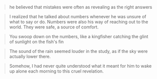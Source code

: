 > he believed that mistakes were often as revealing as the right answers

> I realized that he talked about numbers whenever he was unsure of what to say or do. Numbers were also his way of reaching out to the world. They were safe, a source of comfort.

> You swoop down on the numbers, like a kingfisher catching the glint of sunlight on the fish's fin

> The sound of the rain seemed louder in the study, as if the sky were actually lower there.

> Somehow, I had never quite understood what it meant for him to wake up alone each morning to this cruel revelation.